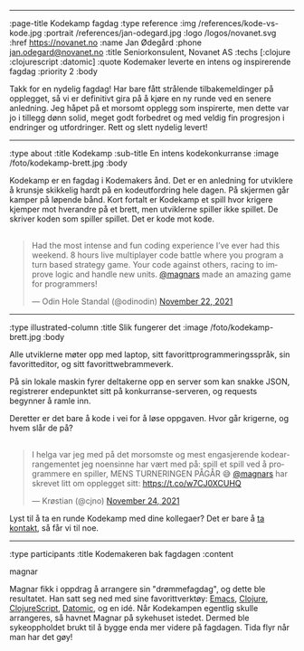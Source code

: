 --------------------------------------------------------------------------------
:page-title Kodekamp fagdag
:type reference
:img /references/kode-vs-kode.jpg
:portrait /references/jan-odegard.jpg
:logo /logos/novanet.svg
:href https://novanet.no
:name Jan Ødegård
:phone jan.odegard@novanet.no
:title Seniorkonsulent, Novanet AS
:techs [:clojure :clojurescript :datomic]
:quote Kodemaker leverte en intens og inspirerende fagdag
:priority 2
:body

Takk for en nydelig fagdag! Har bare fått strålende tilbakemeldinger på
opplegget, så vi er definitivt gira på å kjøre en ny runde ved en senere
anledning. Jeg håpet på et morsomt opplegg som inspirerte, men dette var jo i
tillegg dønn solid, meget godt forbedret og med veldig fin progresjon i
endringer og utfordringer. Rett og slett nydelig levert!

--------------------------------------------------------------------------------
:type about
:title Kodekamp
:sub-title En intens kodekonkurranse
:image /foto/kodekamp-brett.jpg
:body

Kodekamp er en fagdag i Kodemakers ånd. Det er en anledning for utviklere å
krunsje skikkelig hardt på en kodeutfordring hele dagen. På skjermen går kamper
på løpende bånd. Kort fortalt er Kodekamp et spill hvor krigere kjemper mot
hverandre på et brett, men utviklerne spiller ikke spillet. De skriver koden som
spiller spillet. Det er kode mot kode.

<div style="margin-top: 30px;">
<blockquote class="twitter-tweet"><p lang="en" dir="ltr">Had the most intense and fun coding experience I’ve ever had this weekend. 8 hours live multiplayer code battle where you program a turn based strategy game. Your code against others, racing to improve logic and handle new units. <a href="https://twitter.com/magnars?ref_src=twsrc%5Etfw">@magnars</a> made an amazing game for programmers!</p>&mdash; Odin Hole Standal (@odinodin) <a href="https://twitter.com/odinodin/status/1462677538598268932?ref_src=twsrc%5Etfw">November 22, 2021</a></blockquote>
</div>

--------------------------------------------------------------------------------

:type illustrated-column
:title Slik fungerer det
:image /foto/kodekamp-brett.jpg
:body

Alle utviklerne møter opp med laptop, sitt favorittprogrammeringsspråk, sin favoritteditor, og sitt favorittwebrammeverk.

På sin lokale maskin fyrer deltakerne opp en server som kan snakke JSON, registrerer endepunktet sitt på konkurranse-serveren, og requests begynner å ramle inn.

Deretter er det bare å kode i vei for å løse oppgaven. Hvor går krigerne, og hvem slår de på?

<div style="margin-top: 30px;">
<blockquote class="twitter-tweet"><p lang="no" dir="ltr">I helga var jeg med på det morsomste og mest engasjerende kodearrangementet jeg noensinne har vært med på: spill et spill ved å programmere en spiller, MENS TURNERINGEN PÅGÅR 😅 <a href="https://twitter.com/magnars?ref_src=twsrc%5Etfw">@magnars</a> har skrevet litt om opplegget sitt: <a href="https://t.co/w7CJ0XCUHQ">https://t.co/w7CJ0XCUHQ</a></p>&mdash; Krøstian (@cjno) <a href="https://twitter.com/cjno/status/1463413957109207041?ref_src=twsrc%5Etfw">November 24, 2021</a></blockquote> <script async src="https://platform.twitter.com/widgets.js" charset="utf-8"></script>
</div>

Lyst til å ta en runde Kodekamp med dine kollegaer? Det er bare å [ta kontakt](mailto:kontakt@kodemaker.no), så får vi til noe.

--------------------------------------------------------------------------------

:type participants
:title Kodemakeren bak fagdagen
:content

magnar

Magnar fikk i oppdrag å arrangere sin "drømmefagdag", og dette ble resultatet.
Han satt seg ned med sine favorittverktøy: [Emacs](/emacs/), [Clojure](/clojure/),
[ClojureScript](/clojurescript/), [Datomic](/datomic/), og en idé. Når Kodekampen
egentlig skulle arrangeres, så havnet Magnar på sykehuset istedet. Dermed ble
sykeoppholdet brukt til å bygge enda mer videre på fagdagen. Tida flyr når man
har det gøy!
